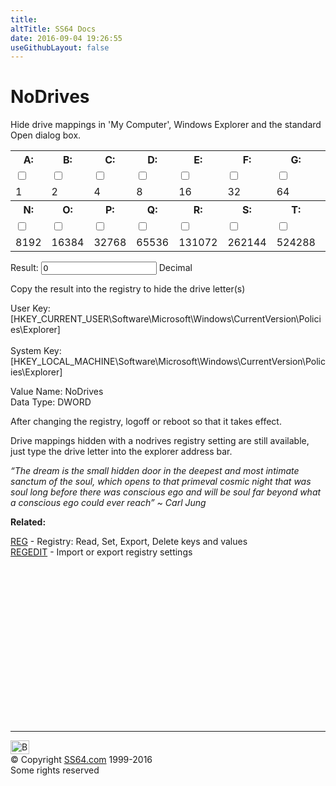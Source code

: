```yaml
---
title:
altTitle: SS64 Docs
date: 2016-09-04 19:26:55
useGithubLayout: false
---
```

<!-- #BeginLibraryItem "/Library/head_ntsyntax.lbi" --><!-- #EndLibraryItem --><h1>NoDrives</h1> 
<p> Hide drive mappings in 'My Computer', Windows Explorer
and the standard Open dialog box.</p>
<table>
<tbody><tr>
<th scope="col">A:</th>
<th scope="col">B:</th>
<th scope="col">C:</th>
<th scope="col">D:</th>
<th scope="col">E:</th>
<th scope="col">F:</th>
<th scope="col">G:</th>
<th scope="col">H:</th>
<th scope="col">I:</th>
<th scope="col">J:</th>
<th scope="col">K:</th>
<th scope="col">L:</th>
<th scope="col">M:</th>
<th scope="col">None</th>
</tr>
<tr>
<td><input id="d1" value="1" type="checkbox" onclick="calculate();"></td>
<td><input id="d2" value="2" type="checkbox" onclick="calculate();"></td>
<td><input id="d3" value="4" type="checkbox" onclick="calculate();"></td>
<td><input id="d4" value="8" type="checkbox" onclick="calculate();"></td>
<td><input id="d5" value="16" type="checkbox" onclick="calculate();"></td>
<td><input id="d6" value="32" type="checkbox" onclick="calculate();"></td>
<td><input id="d7" value="64" type="checkbox" onclick="calculate();"></td>
<td><input id="d8" value="128" type="checkbox" onclick="calculate();"></td>
<td><input id="d9" value="256" type="checkbox" onclick="calculate();"></td>
<td><input id="d10" value="512" type="checkbox" onclick="calculate();"></td>
<td><input id="d11" value="1024" type="checkbox" onclick="calculate();"></td>
<td><input id="d12" value="2048" type="checkbox" onclick="calculate();"></td>
<td><input id="d13" value="4096" type="checkbox" onclick="calculate();"></td>
<td><input id="d0" value="0" type="checkbox" onclick="window.location.reload(true);"></td>
</tr>
<tr>
<td>1</td>
<td>2</td>
<td>4</td>
<td>8</td>
<td>16</td>
<td>32</td>
<td>64</td>
<td>128</td>
<td>256</td>
<td>512</td>
<td>1024</td>
<td>2048</td>
<td>4096</td>
<td>0</td>
</tr>
<tr>
<th>N:</th>
<th>O:</th>
<th>P:</th>
<th>Q:</th>
<th>R:</th>
<th>S:</th>
<th>T:</th>
<th>U:</th>
<th>V:</th>
<th>W:</th>
<th>X:</th>
<th>Y:</th>
<th>Z:</th>
<th>ALL</th>
</tr>
<tr>
<td><input id="d14" value="8192" type="checkbox" onclick="calculate();"></td>
<td><input id="d15" value="16384" type="checkbox" onclick="calculate();"></td>
<td><input id="d16" value="32768" type="checkbox" onclick="calculate();"></td>
<td><input id="d17" value="65536" type="checkbox" onclick="calculate();"></td>
<td><input id="d18" value="131072" type="checkbox" onclick="calculate();"></td>
<td><input id="d19" value="262144" type="checkbox" onclick="calculate();"></td>
<td><input id="d20" value="524288" type="checkbox" onclick="calculate();"></td>
<td><input id="d21" value="1048576" type="checkbox" onclick="calculate();"></td>
<td><input id="d22" value="2097152" type="checkbox" onclick="calculate();"></td>
<td><input id="d23" value="4194304" type="checkbox" onclick="calculate();"></td>
<td><input id="d24" value="8388608" type="checkbox" onclick="calculate();"></td>
<td><input id="d25" value="16777216" type="checkbox" onclick="calculate();"></td>
<td><input id="d26" value="33554432" type="checkbox" onclick="calculate();"></td>
<td>&nbsp;</td>
</tr>
<tr>
<td>8192</td>
<td>16384</td>
<td>32768</td>
<td>65536</td>
<td>131072</td>
<td>262144</td>
<td>524288</td>
<td>1048576</td>
<td>2097152</td>
<td>4194304</td>
<td>8388608</td>
<td>16777216</td>
<td>33554432</td>
<td>67108863</td>
</tr>
</tbody></table>
<p>Result: <input id="result" value="0"> Decimal</p>
<p>Copy the result into the registry to hide the drive letter(s)</p>
<p>User Key:<br>
<span class="code">[HKEY_CURRENT_USER\Software\Microsoft\Windows\CurrentVersion\Policies\Explorer]</span><br>
<br>
 System Key:<br>
<span class="code">[HKEY_LOCAL_MACHINE\Software\Microsoft\Windows\CurrentVersion\Policies\Explorer]</span></p>
<p>Value Name: <span class="code">NoDrives</span><br>
Data Type: DWORD</p>
<p>After changing the registry, logoff or reboot so that it takes effect.</p>
<p>Drive mappings hidden with a nodrives registry setting are still available, just type the drive letter into the explorer address bar. </p>
<p class="quote"><i>“The dream is the small hidden door in the deepest and most intimate sanctum of the soul, which opens to that primeval cosmic night that was soul long before there was conscious ego and will be soul far beyond what a conscious ego could ever reach” ~ Carl Jung</i></p>
<p><b>Related:</b></p>
<p><a href="reg.html">REG</a> - Registry: Read, Set, Export, Delete keys and values <br>
<a href="regedit.html">REGEDIT</a> - Import or export registry settings</p><!-- #BeginLibraryItem "/Library/foot_nt.lbi" --><p>
<!-- windows300 -->
<ins class="adsbygoogle" style="display:inline-block;width:300px;height:250px" data-ad-client="ca-pub-6140977852749469" data-ad-slot="7649547908"></ins>
<script>
(adsbygoogle = window.adsbygoogle || []).push({});
</script></p>
<hr>
<div id="bl" class="footer"><a href="syntax-nodrives.html#"><img src="../images/top.png" width="30" height="22" alt="Back to the Top"></a></div>
<div id="br" class="footer, tagline">© Copyright <a href="../index.html">SS64.com</a> 1999-2016<br>
Some rights reserved</div><!-- #EndLibraryItem -->


